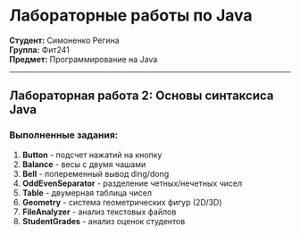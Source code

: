# Лабораторные работы по Java

**Студент:** Симоненко Регина  
**Группа:** Фит241  
**Предмет:** Программирование на Java

---

## Лабораторная работа 2: Основы синтаксиса Java

### Выполненные задания:
1. **Button** - подсчет нажатий на кнопку
2. **Balance** - весы с двумя чашами
3. **Bell** - попеременный вывод ding/dong
4. **OddEvenSeparator** - разделение четных/нечетных чисел
5. **Table** - двумерная таблица чисел
6. **Geometry** - система геометрических фигур (2D/3D)
7. **FileAnalyzer** - анализ текстовых файлов
8. **StudentGrades** - анализ оценок студентов

